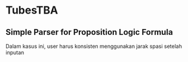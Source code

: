 # TubesTBA
Simple Parser for Proposition Logic Formula
--------------------------------------------------
Dalam kasus ini, user harus konsisten menggunakan jarak spasi setelah inputan
